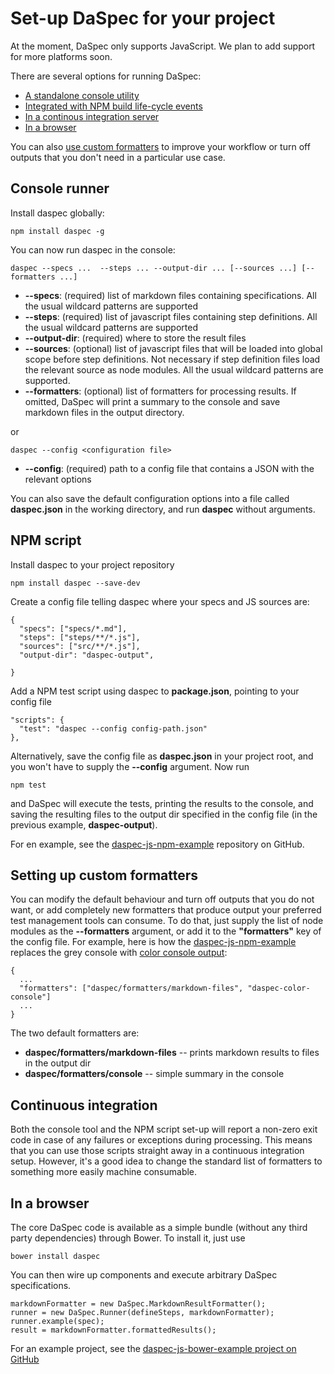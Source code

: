 # Set-up DaSpec for your project

At the moment, DaSpec only supports JavaScript. We plan to add support for more platforms soon.

There are several options for running DaSpec:

* [A standalone console utility](#console-runner)
* [Integrated with NPM build life-cycle events](#npm-script)
* [In a continous integration server](#continuous-integration)
* [In a browser](#in-a-browser)

You can also [use custom formatters](#setting-up-custom-formatters) to improve your workflow or turn off outputs that you don't need in a particular use case.

## Console runner
 
Install daspec globally:

    npm install daspec -g

You can now run daspec in the console:

    daspec --specs ...  --steps ... --output-dir ... [--sources ...] [--formatters ...]

* __--specs__: (required) list of markdown files containing specifications. All the usual wildcard patterns are supported
* __--steps__: (required) list of javascript files containing step definitions. All the usual wildcard patterns are supported
* __--output-dir__: (required) where to store the result files
* __--sources__: (optional) list of javascript files that will be loaded into global scope before step definitions. Not necessary if step definition files load the relevant source as node modules. All the usual wildcard patterns are supported.
* __--formatters__: (optional) list of formatters for processing results. If omitted, DaSpec will print a summary to the console and save markdown files in the output directory.

or 

	daspec --config <configuration file>

* __--config__: (required) path to a config file that contains a JSON with the relevant options

You can also save the default configuration options into a file called __daspec.json__ in the working directory, and run __daspec__ without arguments.

## NPM script

Install daspec to your project repository

    npm install daspec --save-dev

Create a config file telling daspec where your specs and JS sources are:

    {
      "specs": ["specs/*.md"],
      "steps": ["steps/**/*.js"],
      "sources": ["src/**/*.js"],
      "output-dir": "daspec-output",

    }

Add a NPM test script using daspec to __package.json__, pointing to your config file

    "scripts": {
      "test": "daspec --config config-path.json"
    },

Alternatively, save the config file as __daspec.json__ in your project root, and you won't have to supply the __--config__ argument. Now run 

    npm test

and DaSpec will execute the tests, printing the results to the console, and saving the resulting files to the output dir specified in the config file (in the previous example, __daspec-output__).

For en example, see the [daspec-js-npm-example](https://github.com/daspec/daspec-js-npm-example) repository on GitHub.

## Setting up custom formatters

You can modify the default behaviour and turn off outputs that you do not want, or add completely new formatters that produce output your preferred test management tools can consume. To do that, just supply the list of node modules as the __--formatters__ argument, or add it to the __"formatters"__ key of the config file. For example, here is how the [daspec-js-npm-example](https://github.com/daspec/daspec-js-npm-example) replaces the grey console with [color console output](https://github.com/daspec/daspec-js-color-console-formatter):

    {
      ...
      "formatters": ["daspec/formatters/markdown-files", "daspec-color-console"]
      ...
    }

The two default formatters are:

* __daspec/formatters/markdown-files__ -- prints markdown results to files in the output dir
* __daspec/formatters/console__ -- simple summary in the console


## Continuous integration

Both the console tool and the NPM script set-up will report a non-zero exit code in case of any failures or exceptions during processing. This means that you can use those scripts straight away in a continuous integration setup. However, it's a good idea to change the standard list of formatters to something more easily machine consumable. 


## In a browser

The core DaSpec code is available as a simple bundle (without any third party dependencies) through Bower. To install it, just use 

    bower install daspec

You can then wire up components and execute arbitrary DaSpec specifications. 


    markdownFormatter = new DaSpec.MarkdownResultFormatter();
    runner = new DaSpec.Runner(defineSteps, markdownFormatter);
    runner.example(spec);
    result = markdownFormatter.formattedResults();

For an example project, see the [daspec-js-bower-example project on GitHub](https://github.com/daspec/daspec-js-bower-example)

